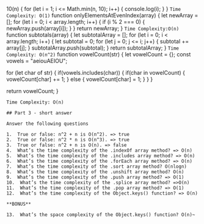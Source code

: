 10(n) {
  for (let i = 1; i <= Math.min(n, 10); i++) {
      console.log(i);
        }
	}
	```
	Time Complexity: O(1)
	```
	function onlyElementsAtEvenIndex(array) {
	  let newArray = [];
	    for (let i = 0; i < array.length; i++) {
	        if (i % 2 === 0) {
		      newArray.push(array[i]);
		          }
			    }
			      return newArray;
			      }
			      ```
			      Time Complexity:O(n)
			      ```
			      function subtotals(array) {
			        let subtotalArray = [];
				  for (let i = 0; i < array.length; i++) {
				      let subtotal = 0;
				          for (let j = 0; j <= i; j++) {
					        subtotal += array[j];
						    }
						        subtotalArray.push(subtotal);
							  }
							    return subtotalArray;
							    }
							    ```
							    Time Complexity: O(n^2)
							    ```
							    function vowelCount(str) {
							      let vowelCount = {};
							        const vowels = "aeiouAEIOU";

  for (let char of str) {
      if(vowels.includes(char)) {
            if(char in vowelCount) {
	            vowelCount[char] += 1;
		          } else {
			          vowelCount[char] = 1;
				        }
					    }
					      }

  return vowelCount;
  }
  ```
  Time Complexity: O(n)

## Part 3 - short answer

Answer the following questions

1.  True or false: n^2 + n is O(n^2). => true
2.  True or false: n^2 * n is O(n^3). => true
3.  True or false: n^2 + n is O(n). => false
4.  What’s the time complexity of the .indexOf array method? => O(n)
5.  What’s the time complexity of the .includes array method? => O(n)
6.  What’s the time complexity of the .forEach array method? => O(n)
7.  What’s the time complexity of the .sort array method? O(nlogn)
8.  What’s the time complexity of the .unshift array method? O(n)
9.  What’s the time complexity of the .push array method? => O(1)
10.  What’s the time complexity of the .splice array method? =>O(n)
11.  What’s the time complexity of the .pop array method? => O(1)
12.  What’s the time complexity of the Object.keys() function? => O(n)

**BONUS**

13.  What’s the space complexity of the Object.keys() function? O(n)~